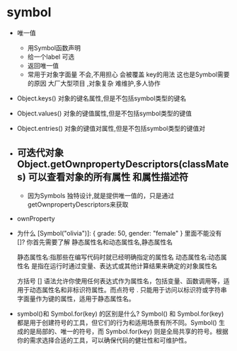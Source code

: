 # symbol
- 唯一值
    - 用Symbol函数声明
    - 给一个label 可选
    - 返回唯一值
    - 常用于对象字面量 不会,不用担心 会被覆盖
      key的用法 这也是Symbol需要的原因
      大厂大型项目 ,对象复杂 难维护,多人协作

- Object.keys() 对象的键名属性,但是不包括symbol类型的键名
- Object.values() 对象的键值属性,但是不包括symbol类型的键值
- Object.entries() 对象的键值对属性,但是不包括symbol类型的键值对

- 可迭代对象
  Object.getOwnpropertyDescriptors(classMates)  可以查看对象的所有属性 和属性描述符
  -   
  - 因为Symbols 独特设计,就是提供唯一值的，只是通过 getOwnpropertyDescriptors来获取

- ownProperty 

- 为什么   [Symbol("olivia")]: { grade: 50, gender: "female" } 里面不能没有 []?
    你首先需要了解 静态属性名和动态属性名,静态属性名

    静态属性名:指那些在编写代码时就已经明确指定的属性名
    动态属性名:动态属性名 是指在运行时通过变量、表达式或其他计算结果来确定的对象属性名

    方括号 [] 语法允许你使用任何表达式作为属性名，包括变量、函数调用等，适用于动态属性名和非标识符属性。而点符号 . 只能用于访问以标识符或字符串字面量作为键的属性，适用于静态属性名。


- symbol()和 Symbol.for(key) 的区别是什么?
  Symbol() 和 Symbol.for(key) 都是用于创建符号的工具，但它们的行为和适用场景有所不同。Symbol() 生成的是局部的、唯一的符号，而  Symbol.for(key) 则是全局共享的符号。根据你的需求选择合适的工具，可以确保代码的健壮性和可维护性。